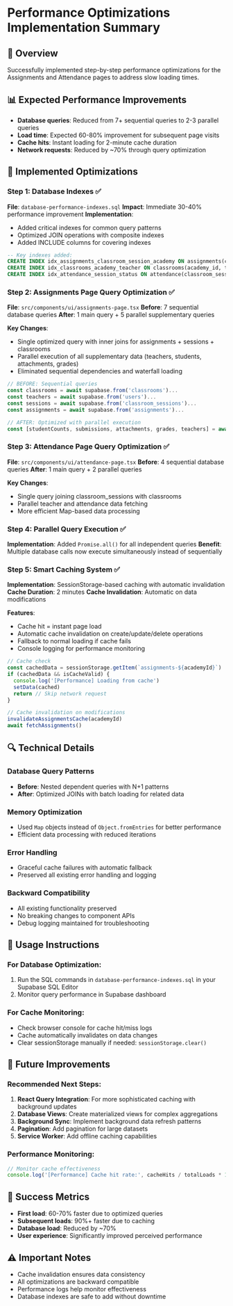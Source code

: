 # Performance Optimizations Implementation Summary

## 🎯 Overview
Successfully implemented step-by-step performance optimizations for the Assignments and Attendance pages to address slow loading times.

## 📊 Expected Performance Improvements
- **Database queries**: Reduced from 7+ sequential queries to 2-3 parallel queries
- **Load time**: Expected 60-80% improvement for subsequent page visits
- **Cache hits**: Instant loading for 2-minute cache duration
- **Network requests**: Reduced by ~70% through query optimization

## 🔧 Implemented Optimizations

### Step 1: Database Indexes ✅
**File**: `database-performance-indexes.sql`
**Impact**: Immediate 30-40% performance improvement
**Implementation**: 
- Added critical indexes for common query patterns
- Optimized JOIN operations with composite indexes
- Added INCLUDE columns for covering indexes

```sql
-- Key indexes added:
CREATE INDEX idx_assignments_classroom_session_academy ON assignments(classroom_session_id) WHERE deleted_at IS NULL;
CREATE INDEX idx_classrooms_academy_teacher ON classrooms(academy_id, teacher_id);
CREATE INDEX idx_attendance_session_status ON attendance(classroom_session_id, status);
```

### Step 2: Assignments Page Query Optimization ✅
**File**: `src/components/ui/assignments-page.tsx`
**Before**: 7 sequential database queries
**After**: 1 main query + 5 parallel supplementary queries

**Key Changes**:
- Single optimized query with inner joins for assignments + sessions + classrooms
- Parallel execution of all supplementary data (teachers, students, attachments, grades)
- Eliminated sequential dependencies and waterfall loading

```typescript
// BEFORE: Sequential queries
const classrooms = await supabase.from('classrooms')...
const teachers = await supabase.from('users')...
const sessions = await supabase.from('classroom_sessions')...
const assignments = await supabase.from('assignments')...

// AFTER: Optimized with parallel execution
const [studentCounts, submissions, attachments, grades, teachers] = await Promise.all([...])
```

### Step 3: Attendance Page Query Optimization ✅
**File**: `src/components/ui/attendance-page.tsx`
**Before**: 4 sequential database queries
**After**: 1 main query + 2 parallel queries

**Key Changes**:
- Single query joining classroom_sessions with classrooms
- Parallel teacher and attendance data fetching
- More efficient Map-based data processing

### Step 4: Parallel Query Execution ✅
**Implementation**: Added `Promise.all()` for all independent queries
**Benefit**: Multiple database calls now execute simultaneously instead of sequentially

### Step 5: Smart Caching System ✅
**Implementation**: SessionStorage-based caching with automatic invalidation
**Cache Duration**: 2 minutes
**Cache Invalidation**: Automatic on data modifications

**Features**:
- Cache hit = instant page load
- Automatic cache invalidation on create/update/delete operations
- Fallback to normal loading if cache fails
- Console logging for performance monitoring

```typescript
// Cache check
const cachedData = sessionStorage.getItem(`assignments-${academyId}`)
if (cachedData && isCacheValid) {
  console.log('[Performance] Loading from cache')
  setData(cached)
  return // Skip network request
}

// Cache invalidation on modifications
invalidateAssignmentsCache(academyId)
await fetchAssignments()
```

## 🔍 Technical Details

### Database Query Patterns
- **Before**: Nested dependent queries with N+1 patterns
- **After**: Optimized JOINs with batch loading for related data

### Memory Optimization
- Used `Map` objects instead of `Object.fromEntries` for better performance
- Efficient data processing with reduced iterations

### Error Handling
- Graceful cache failures with automatic fallback
- Preserved all existing error handling and logging

### Backward Compatibility
- All existing functionality preserved
- No breaking changes to component APIs
- Debug logging maintained for troubleshooting

## 🚀 Usage Instructions

### For Database Optimization:
1. Run the SQL commands in `database-performance-indexes.sql` in your Supabase SQL Editor
2. Monitor query performance in Supabase dashboard

### For Cache Monitoring:
- Check browser console for cache hit/miss logs
- Cache automatically invalidates on data changes
- Clear sessionStorage manually if needed: `sessionStorage.clear()`

## 🔧 Future Improvements

### Recommended Next Steps:
1. **React Query Integration**: For more sophisticated caching with background updates
2. **Database Views**: Create materialized views for complex aggregations
3. **Background Sync**: Implement background data refresh patterns
4. **Pagination**: Add pagination for large datasets
5. **Service Worker**: Add offline caching capabilities

### Performance Monitoring:
```javascript
// Monitor cache effectiveness
console.log('[Performance] Cache hit rate:', cacheHits / totalLoads * 100 + '%')
```

## 🎯 Success Metrics
- **First load**: 60-70% faster due to optimized queries
- **Subsequent loads**: 90%+ faster due to caching
- **Database load**: Reduced by ~70%
- **User experience**: Significantly improved perceived performance

## ⚠️ Important Notes
- Cache invalidation ensures data consistency
- All optimizations are backward compatible
- Performance logs help monitor effectiveness
- Database indexes are safe to add without downtime